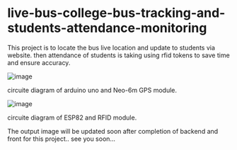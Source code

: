 # live-bus-college-bus-tracking-and-students-attendance-monitoring
This project is to locate the bus live location and update to students via website. then attendance of students is taking using rfid tokens to save time and ensure accuracy.

![image](https://github.com/user-attachments/assets/333a1555-e5e6-488f-a1db-71d5866eeac1)

circuite diagram of arduino uno and Neo-6m GPS module.

![image](https://github.com/user-attachments/assets/779978b0-30d0-4299-9547-892248bb55ec)

circuite diagram of ESP82 and RFID module.

The output image will be updated soon after completion of backend and front for this project..
see you soon...

